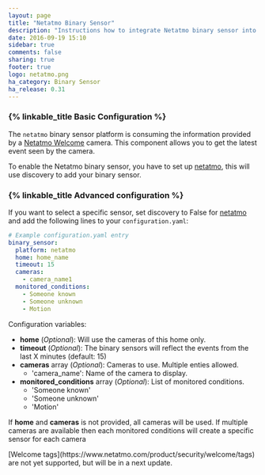 ```yaml
---
layout: page
title: "Netatmo Binary Sensor"
description: "Instructions how to integrate Netatmo binary sensor into Home Assistant."
date: 2016-09-19 15:10
sidebar: true
comments: false
sharing: true
footer: true
logo: netatmo.png
ha_category: Binary Sensor
ha_release: 0.31
---
```


### {% linkable_title Basic Configuration %}

The `netatmo` binary sensor platform is consuming the information provided by a [Netatmo Welcome](https://www.netatmo.com) camera. This component allows you to get the latest event seen by the camera.

To enable the Netatmo binary sensor, you have to set up [netatmo](/components/netatmo/), this will use discovery to add your binary sensor.

### {% linkable_title Advanced configuration %}

If you want to select a specific sensor, set discovery to False for [netatmo](/components/netatmo/) and add the following lines to your `configuration.yaml`:

```yaml
# Example configuration.yaml entry
binary_sensor:
  platform: netatmo
  home: home_name
  timeout: 15
  cameras:
    - camera_name1
  monitored_conditions:
    - Someone known
    - Someone unknown 
    - Motion
```

Configuration variables:

- **home** (*Optional*): Will use the cameras of this home only.
- **timeout** (*Optional*): The binary sensors will reflect the events from the last X minutes (default: 15)
- **cameras** array (*Optional*): Cameras to use. Multiple enties allowed.
    - 'camera_name': Name of the camera to display.
- **monitored_conditions** array (*Optional*): List of monitored conditions.
    - 'Someone known'
    - 'Someone unknown'
    - 'Motion'

If **home** and **cameras** is not provided, all cameras will be used. If multiple cameras are available then each monitored conditions will create a specific sensor for each camera

<p class='note'>
[Welcome tags](https://www.netatmo.com/product/security/welcome/tags) are not yet supported, but will be in a next update.
</p>
